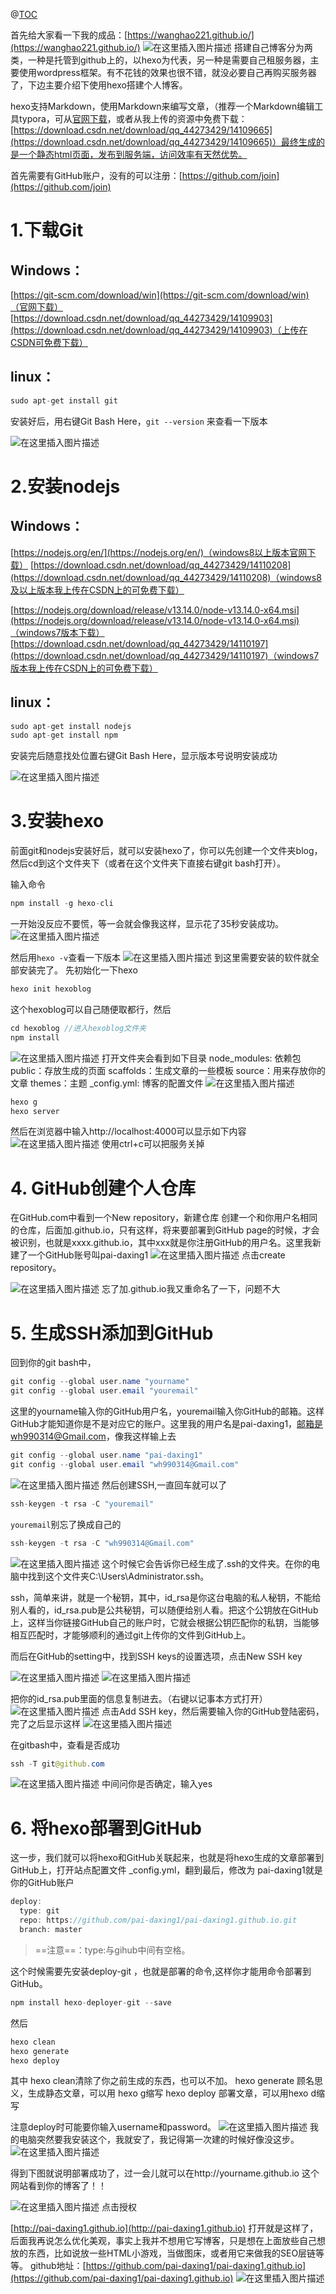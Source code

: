 @[TOC](基于Hexo和GitHub搭建自己的博客)

首先给大家看一下我的成品：[https://wanghao221.github.io/](https://wanghao221.github.io/)
![在这里插入图片描述](https://img-blog.csdnimg.cn/2021011110555229.JPG?x-oss-process=image/watermark,type_ZmFuZ3poZW5naGVpdGk,shadow_10,text_aHR0cHM6Ly9ibG9nLmNzZG4ubmV0L3FxXzQ0MjczNDI5,size_16,color_FFFFFF,t_70#pic_center)
搭建自己博客分为两类，一种是托管到github上的，以hexo为代表，另一种是需要自己租服务器，主要使用wordpress框架。有不花钱的效果也很不错，就没必要自己再购买服务器了，下边主要介绍下使用hexo搭建个人博客。

hexo支持Markdown，使用Markdown来编写文章，（推荐一个Markdown编辑工具typora，可从[官网下载](https://typora.io/)，或者从我上传的资源中免费下载：[https://download.csdn.net/download/qq_44273429/14109665](https://download.csdn.net/download/qq_44273429/14109665)）最终生成的是一个静态html页面，发布到服务端，访问效率有天然优势。

首先需要有GitHub账户，没有的可以注册：[https://github.com/join](https://github.com/join)

# 1.下载Git

## Windows：
[https://git-scm.com/download/win](https://git-scm.com/download/win)（官网下载）
[https://download.csdn.net/download/qq_44273429/14109903](https://download.csdn.net/download/qq_44273429/14109903)（上传在CSDN可免费下载）

## linux：

```java
sudo apt-get install git
```
安装好后，用右键Git Bash Here，`git --version` 来查看一下版本

![在这里插入图片描述](https://img-blog.csdnimg.cn/20210111162629474.png?x-oss-process=image/watermark,type_ZmFuZ3poZW5naGVpdGk,shadow_10,text_aHR0cHM6Ly9ibG9nLmNzZG4ubmV0L3FxXzQ0MjczNDI5,size_16,color_FFFFFF,t_70)

# 2.安装nodejs
## Windows：
[https://nodejs.org/en/](https://nodejs.org/en/)（windows8以上版本官网下载）
[https://download.csdn.net/download/qq_44273429/14110208](https://download.csdn.net/download/qq_44273429/14110208)（windows8及以上版本我上传在CSDN上的可免费下载）

[https://nodejs.org/download/release/v13.14.0/node-v13.14.0-x64.msi](https://nodejs.org/download/release/v13.14.0/node-v13.14.0-x64.msi)（windows7版本下载）
[https://download.csdn.net/download/qq_44273429/14110197](https://download.csdn.net/download/qq_44273429/14110197)（windows7版本我上传在CSDN上的可免费下载）

## linux：

```java
sudo apt-get install nodejs
sudo apt-get install npm
```
安装完后随意找处位置右键Git Bash Here，显示版本号说明安装成功

![在这里插入图片描述](https://img-blog.csdnimg.cn/20210111162446467.png?x-oss-process=image/watermark,type_ZmFuZ3poZW5naGVpdGk,shadow_10,text_aHR0cHM6Ly9ibG9nLmNzZG4ubmV0L3FxXzQ0MjczNDI5,size_16,color_FFFFFF,t_70)


# 3.安装hexo
前面git和nodejs安装好后，就可以安装hexo了，你可以先创建一个文件夹blog，然后cd到这个文件夹下（或者在这个文件夹下直接右键git bash打开）。

输入命令

```java
npm install -g hexo-cli
```

一开始没反应不要慌，等一会就会像我这样，显示花了35秒安装成功。
![在这里插入图片描述](https://img-blog.csdnimg.cn/20210111162812349.png?x-oss-process=image/watermark,type_ZmFuZ3poZW5naGVpdGk,shadow_10,text_aHR0cHM6Ly9ibG9nLmNzZG4ubmV0L3FxXzQ0MjczNDI5,size_16,color_FFFFFF,t_70)

然后用`hexo -v`查看一下版本
![在这里插入图片描述](https://img-blog.csdnimg.cn/20210111162842217.png?x-oss-process=image/watermark,type_ZmFuZ3poZW5naGVpdGk,shadow_10,text_aHR0cHM6Ly9ibG9nLmNzZG4ubmV0L3FxXzQ0MjczNDI5,size_16,color_FFFFFF,t_70)
到这里需要安装的软件就全部安装完了。
先初始化一下hexo

```java
hexo init hexoblog
```
这个hexoblog可以自己随便取都行，然后

```java
cd hexoblog //进入hexoblog文件夹
npm install
```
![在这里插入图片描述](https://img-blog.csdnimg.cn/2021011116503827.png?x-oss-process=image/watermark,type_ZmFuZ3poZW5naGVpdGk,shadow_10,text_aHR0cHM6Ly9ibG9nLmNzZG4ubmV0L3FxXzQ0MjczNDI5,size_16,color_FFFFFF,t_70)
打开文件夹会看到如下目录
node_modules: 依赖包
public：存放生成的页面
scaffolds：生成文章的一些模板
source：用来存放你的文章
themes：主题
_config.yml: 博客的配置文件
![在这里插入图片描述](https://img-blog.csdnimg.cn/20210111164951795.png?x-oss-process=image/watermark,type_ZmFuZ3poZW5naGVpdGk,shadow_10,text_aHR0cHM6Ly9ibG9nLmNzZG4ubmV0L3FxXzQ0MjczNDI5,size_16,color_FFFFFF,t_70)

```java
hexo g
hexo server
```
然后在浏览器中输入http://localhost:4000可以显示如下内容
![在这里插入图片描述](https://img-blog.csdnimg.cn/20210111165525309.png?x-oss-process=image/watermark,type_ZmFuZ3poZW5naGVpdGk,shadow_10,text_aHR0cHM6Ly9ibG9nLmNzZG4ubmV0L3FxXzQ0MjczNDI5,size_16,color_FFFFFF,t_70)
使用ctrl+c可以把服务关掉

# 4. GitHub创建个人仓库
在GitHub.com中看到一个New repository，新建仓库
创建一个和你用户名相同的仓库，后面加.github.io，只有这样，将来要部署到GitHub page的时候，才会被识别，也就是xxxx.github.io，其中xxx就是你注册GitHub的用户名。这里我新建了一个GitHub账号叫pai-daxing1
![在这里插入图片描述](https://img-blog.csdnimg.cn/20210111170704847.png?x-oss-process=image/watermark,type_ZmFuZ3poZW5naGVpdGk,shadow_10,text_aHR0cHM6Ly9ibG9nLmNzZG4ubmV0L3FxXzQ0MjczNDI5,size_16,color_FFFFFF,t_70)
点击create repository。

![在这里插入图片描述](https://img-blog.csdnimg.cn/20210112085704343.png?x-oss-process=image/watermark,type_ZmFuZ3poZW5naGVpdGk,shadow_10,text_aHR0cHM6Ly9ibG9nLmNzZG4ubmV0L3FxXzQ0MjczNDI5,size_16,color_FFFFFF,t_70)
忘了加.github.io我又重命名了一下，问题不大
# 5. 生成SSH添加到GitHub
回到你的git bash中，

```java
git config --global user.name "yourname"
git config --global user.email "youremail"
```
这里的yourname输入你的GitHub用户名，youremail输入你GitHub的邮箱。这样GitHub才能知道你是不是对应它的账户。这里我的用户名是pai-daxing1，邮箱是wh990314@Gmail.com，像我这样输上去

```java
git config --global user.name "pai-daxing1"
git config --global user.email "wh990314@Gmail.com"
```
![在这里插入图片描述](https://img-blog.csdnimg.cn/20210111171136238.png?x-oss-process=image/watermark,type_ZmFuZ3poZW5naGVpdGk,shadow_10,text_aHR0cHM6Ly9ibG9nLmNzZG4ubmV0L3FxXzQ0MjczNDI5,size_16,color_FFFFFF,t_70)
然后创建SSH,一直回车就可以了

```java
ssh-keygen -t rsa -C "youremail"
```
`youremail`别忘了换成自己的
```java
ssh-keygen -t rsa -C "wh990314@Gmail.com"
```
![在这里插入图片描述](https://img-blog.csdnimg.cn/20210111171439601.png?x-oss-process=image/watermark,type_ZmFuZ3poZW5naGVpdGk,shadow_10,text_aHR0cHM6Ly9ibG9nLmNzZG4ubmV0L3FxXzQ0MjczNDI5,size_16,color_FFFFFF,t_70)
这个时候它会告诉你已经生成了.ssh的文件夹。在你的电脑中找到这个文件夹C:\Users\Administrator\.ssh。

ssh，简单来讲，就是一个秘钥，其中，id_rsa是你这台电脑的私人秘钥，不能给别人看的，id_rsa.pub是公共秘钥，可以随便给别人看。把这个公钥放在GitHub上，这样当你链接GitHub自己的账户时，它就会根据公钥匹配你的私钥，当能够相互匹配时，才能够顺利的通过git上传你的文件到GitHub上。

而后在GitHub的setting中，找到SSH keys的设置选项，点击New SSH key

![在这里插入图片描述](https://img-blog.csdnimg.cn/20210111171740693.png)
![在这里插入图片描述](https://img-blog.csdnimg.cn/20210111171945269.png?x-oss-process=image/watermark,type_ZmFuZ3poZW5naGVpdGk,shadow_10,text_aHR0cHM6Ly9ibG9nLmNzZG4ubmV0L3FxXzQ0MjczNDI5,size_16,color_FFFFFF,t_70)

把你的id_rsa.pub里面的信息复制进去。（右键以记事本方式打开）
![在这里插入图片描述](https://img-blog.csdnimg.cn/20210111172331109.png?x-oss-process=image/watermark,type_ZmFuZ3poZW5naGVpdGk,shadow_10,text_aHR0cHM6Ly9ibG9nLmNzZG4ubmV0L3FxXzQ0MjczNDI5,size_16,color_FFFFFF,t_70)
点击Add SSH key，然后需要输入你的GitHub登陆密码，完了之后显示这样
![在这里插入图片描述](https://img-blog.csdnimg.cn/20210111172506526.png?x-oss-process=image/watermark,type_ZmFuZ3poZW5naGVpdGk,shadow_10,text_aHR0cHM6Ly9ibG9nLmNzZG4ubmV0L3FxXzQ0MjczNDI5,size_16,color_FFFFFF,t_70)

在gitbash中，查看是否成功

```java
ssh -T git@github.com
```
![在这里插入图片描述](https://img-blog.csdnimg.cn/20210111172757138.png)
中间问你是否确定，输入yes

# 6. 将hexo部署到GitHub
这一步，我们就可以将hexo和GitHub关联起来，也就是将hexo生成的文章部署到GitHub上，打开站点配置文件 _config.yml，翻到最后，修改为
pai-daxing1就是你的GitHub账户

```java
deploy:
  type: git
  repo: https://github.com/pai-daxing1/pai-daxing1.github.io.git
  branch: master
```

> ==注意==：type:与gihub中间有空格。

这个时候需要先安装deploy-git ，也就是部署的命令,这样你才能用命令部署到GitHub。

```java
npm install hexo-deployer-git --save
```

然后

```java
hexo clean
hexo generate
hexo deploy
```

其中 hexo clean清除了你之前生成的东西，也可以不加。
hexo generate 顾名思义，生成静态文章，可以用 hexo g缩写
hexo deploy 部署文章，可以用hexo d缩写

注意deploy时可能要你输入username和password。
![在这里插入图片描述](https://img-blog.csdnimg.cn/20210111173612565.png?x-oss-process=image/watermark,type_ZmFuZ3poZW5naGVpdGk,shadow_10,text_aHR0cHM6Ly9ibG9nLmNzZG4ubmV0L3FxXzQ0MjczNDI5,size_16,color_FFFFFF,t_70)
我的电脑突然要我安装这个，我就安了，我记得第一次建的时候好像没这步。
![在这里插入图片描述](https://img-blog.csdnimg.cn/20210111174443276.png?x-oss-process=image/watermark,type_ZmFuZ3poZW5naGVpdGk,shadow_10,text_aHR0cHM6Ly9ibG9nLmNzZG4ubmV0L3FxXzQ0MjczNDI5,size_16,color_FFFFFF,t_70)


得到下图就说明部署成功了，过一会儿就可以在http://yourname.github.io 这个网站看到你的博客了！！

![在这里插入图片描述](https://img-blog.csdnimg.cn/20210111175326805.png?x-oss-process=image/watermark,type_ZmFuZ3poZW5naGVpdGk,shadow_10,text_aHR0cHM6Ly9ibG9nLmNzZG4ubmV0L3FxXzQ0MjczNDI5,size_16,color_FFFFFF,t_70)
点击授权

[http://pai-daxing1.github.io](http://pai-daxing1.github.io)
打开就是这样了，后面我再说怎么优化美观，事实上我并不想用它写博客，只是想在上面放些自己想放的东西，比如说放一些HTML小游戏，当做图床，或者用它来做我的SEO层链等等。
github地址：[https://github.com/pai-daxing1/pai-daxing1.github.io](https://github.com/pai-daxing1/pai-daxing1.github.io)
![在这里插入图片描述](https://img-blog.csdnimg.cn/20210112090345607.png?x-oss-process=image/watermark,type_ZmFuZ3poZW5naGVpdGk,shadow_10,text_aHR0cHM6Ly9ibG9nLmNzZG4ubmV0L3FxXzQ0MjczNDI5,size_16,color_FFFFFF,t_70)
